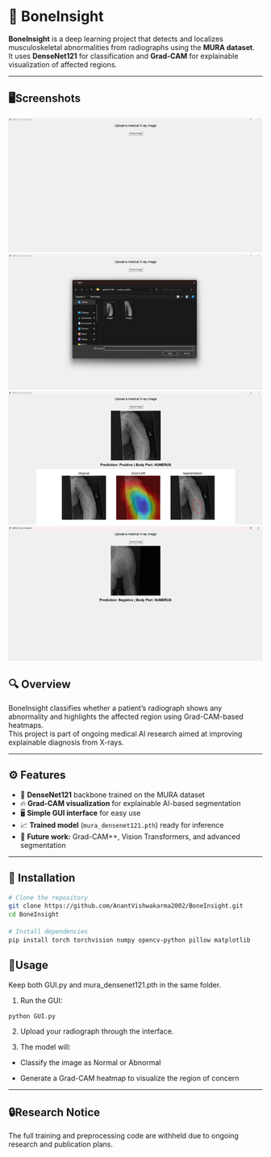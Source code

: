 # 🦴 BoneInsight

**BoneInsight** is a deep learning project that detects and localizes musculoskeletal abnormalities from radiographs using the **MURA dataset**.  
It uses **DenseNet121** for classification and **Grad-CAM** for explainable visualization of affected regions.

---

## 🖥️Screenshots
![Screenshot 1](./screenshots/Image1.png)
![Screenshot 2](./screenshots/Image2.png)
![Screenshot 3](./screenshots/Image3.png)
![Screenshot 4](./screenshots/Image4.png)
   


## 🔍 Overview

BoneInsight classifies whether a patient’s radiograph shows any abnormality and highlights the affected region using Grad-CAM-based heatmaps.  
This project is part of ongoing medical AI research aimed at improving explainable diagnosis from X-rays.

---

## ⚙️ Features

- 🧠 **DenseNet121** backbone trained on the MURA dataset  
- 🔥 **Grad-CAM visualization** for explainable AI-based segmentation  
- 🖥️ **Simple GUI interface** for easy use  
- 📈 **Trained model** (`mura_densenet121.pth`) ready for inference  
- 🧩 **Future work:** Grad-CAM++, Vision Transformers, and advanced segmentation

---

## 🧰 Installation

```bash
# Clone the repository
git clone https://github.com/AnantVishwakarma2002/BoneInsight.git
cd BoneInsight

# Install dependencies
pip install torch torchvision numpy opencv-python pillow matplotlib

```


## 🚀Usage

Keep both GUI.py and mura_densenet121.pth in the same folder.

1. Run the GUI:
```bash
python GUI.py
```
2. Upload your radiograph through the interface.

3. The model will:

- Classify the image as Normal or Abnormal

- Generate a Grad-CAM heatmap to visualize the region of concern

---


## 🔒Research Notice

The full training and preprocessing code are withheld due to ongoing research and publication plans.
